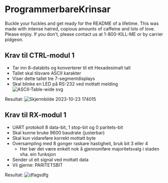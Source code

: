 # ProgrammerbareKrinsar

Buckle your fuckles and get ready for the README of a lifetime. This was made with intense hatred, copious amounts of caffeine and lots of love. Please enjoy. If you don't, please contact us at 1-800-KILL-ME or by carrier pidgeon.

## Krav til CTRL-modul 1
- Tar inn 8-databits og konverterer til ett Hexadesimalt tall
- Tallet skal tilsvare ASCII karakter
- Viser dette tallet tre 7-segmentdisplays
- Skal blinke en LED på RS-232 ved mottatt melding
![ASCII-Table-wide svg](https://github.com/Jawny-E/ProgrammerbareKrinsar/assets/94108006/f68f5f9c-886a-44af-b687-88f2303978a9)

Resultat: 
![Skjermbilde 2023-10-23 174015](https://github.com/Jawny-E/ProgrammerbareKrinsar/assets/94108006/71760a93-11c5-45e7-8342-b9c92ca81c6e)

## Krav til RX-modul 1
- UART protokoll 8 data-bit, 1 stop-bit og 0 paritets-bit
- Skal kunne bruke 9600 baudrate (justerbar)
- Skal kun vidareføre korrekt mottatt byte
- Oversampling med 8 gonger raskare hastigheit, bruk bit 3 eller 4
  - Her bør det være enkelt nok å gjennomføre majoritetsvalg i staden vha. ein funksjon
- Sender ut eit signal ved mottatt data
- Vil gjerne: PARITETSBIT
 
Resultat:
![dfagsdfg](https://github.com/Jawny-E/ProgrammerbareKrinsar/assets/94108006/077d0b69-6c57-46e6-940f-523274e7b507)
